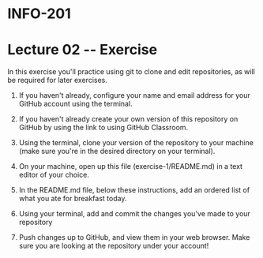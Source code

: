 # INFO-201
# Lecture 02 -- Exercise
In this exercise you'll practice using git to clone and edit repositories, as will be required for later exercises.

1. If you haven't already, configure your name and email address for your GitHub account using the terminal.

2. If you haven't already create your own version of this repository on GitHub by using the link to using GitHub Classroom.

3. Using the terminal, clone your version of the repository to your machine (make sure you're in the desired directory on your terminal).

4. On your machine, open up this file (exercise-1/README.md) in a text editor of your choice.

5. In the README.md file, below these instructions, add an ordered list of what you ate for breakfast today.

6. Using your terminal, add and commit the changes you've made to your repository

7. Push changes up to GitHub, and view them in your web browser. Make sure you are looking at the repository under your account!
